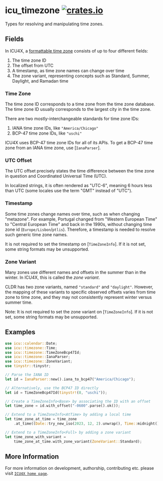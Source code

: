 # icu_timezone [![crates.io](https://img.shields.io/crates/v/icu_timezone)](https://crates.io/crates/icu_timezone)

<!-- cargo-rdme start -->

Types for resolving and manipulating time zones.

## Fields

In ICU4X, a [formattable time zone](TimeZoneInfo) consists of up to four different fields:

1. The time zone ID
2. The offset from UTC
3. A timestamp, as time zone names can change over time
4. The zone variant, representing concepts such as Standard, Summer, Daylight, and Ramadan time

### Time Zone

The time zone ID corresponds to a time zone from the time zone database. The time zone ID
usually corresponds to the largest city in the time zone.

There are two mostly-interchangeable standards for time zone IDs:

1. IANA time zone IDs, like `"America/Chicago"`
2. BCP-47 time zone IDs, like `"uschi"`

ICU4X uses BCP-47 time zone IDs for all of its APIs. To get a BCP-47 time zone from an
IANA time zone, use [`IanaParser`].

### UTC Offset

The UTC offset precisely states the time difference between the time zone in question and
Coordinated Universal Time (UTC).

In localized strings, it is often rendered as "UTC-6", meaning 6 hours less than UTC (some locales
use the term "GMT" instead of "UTC").

### Timestamp

Some time zones change names over time, such as when changing "metazone". For example, Portugal changed from
"Western European Time" to "Central European Time" and back in the 1990s, without changing time zone id
(`Europe/Lisbon`/`ptlis`). Therefore, a timestamp is needed to resolve such generic time zone names.

It is not required to set the timestamp on [`TimeZoneInfo`]. If it is not set, some string
formats may be unsupported.

### Zone Variant

Many zones use different names and offsets in the summer than in the winter. In ICU4X,
this is called the _zone variant_.

CLDR has two zone variants, named `"standard"` and `"daylight"`. However, the mapping of these
variants to specific observed offsets varies from time zone to time zone, and they may not
consistently represent winter versus summer time.

Note: It is not required to set the zone variant on [`TimeZoneInfo`]. If it is not set, some string
formats may be unsupported.

## Examples

```rust
use icu::calendar::Date;
use icu::timezone::Time;
use icu::timezone::TimeZoneBcp47Id;
use icu::timezone::IanaParser;
use icu::timezone::ZoneVariant;
use tinystr::tinystr;

// Parse the IANA ID
let id = IanaParser::new().iana_to_bcp47("America/Chicago");

// Alternatively, use the BCP47 ID directly
let id = TimeZoneBcp47Id(tinystr!(8, "uschi"));

// Create a TimeZoneInfo<Base> by associating the ID with an offset
let time_zone = id.with_offset("-0600".parse().ok());

// Extend to a TimeZoneInfo<AtTime> by adding a local time
let time_zone_at_time = time_zone
    .at_time((Date::try_new_iso(2023, 12, 2).unwrap(), Time::midnight()));

// Extend to a TimeZoneInfo<Full> by adding a zone variant
let time_zone_with_variant =
    time_zone_at_time.with_zone_variant(ZoneVariant::Standard);
```

<!-- cargo-rdme end -->

## More Information

For more information on development, authorship, contributing etc. please visit [`ICU4X home page`](https://github.com/unicode-org/icu4x).

